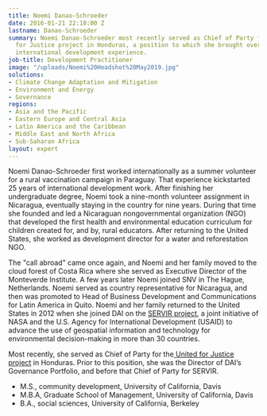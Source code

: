 ```yaml
---
title: Noemi Danao-Schroeder
date: 2016-01-21 22:18:00 Z
lastname: Danao-Schroeder
summary: Noemi Danao-Schroeder most recently served as Chief of Party for the United
  for Justice project in Honduras, a position to which she brought over 30 years of
  international development experience.
job-title: Development Practitioner
image: "/uploads/Noemi%20Headshot%20May2019.jpg"
solutions:
- Climate Change Adaptation and Mitigation
- Environment and Energy
- Governance
regions:
- Asia and the Pacific
- Eastern Europe and Central Asia
- Latin America and the Caribbean
- Middle East and North Africa
- Sub-Saharan Africa
layout: expert
---
```


Noemi Danao-Schroeder first worked internationally as a summer volunteer for a rural vaccination campaign in Paraguay. That experience kickstarted 25 years of international development work. After finishing her undergraduate degree, Noemi took a nine-month volunteer assignment in Nicaragua, eventually staying in the country for nine years. During that time she founded and led a Nicaraguan nongovernmental organization (NGO) that developed the first health and environmental education curriculum for children created for, and by, rural educators. After returning to the United States, she worked as development director for a water and reforestation NGO.

The "call abroad" came once again, and Noemi and her family moved to the cloud forest of Costa Rica where she served as Executive Director of the Monteverde Institute. A few years later Noemi joined SNV in The Hague, Netherlands. Noemi served as country representative for Nicaragua, and then was promoted to Head of Business Development and Communications for Latin America in Quito. Noemi and her family returned to the United States in 2012 when she joined DAI on the [SERVIR project](https://www.dai.com/our-work/projects/worldwide-servir-program-demand-activity), a joint initiative of NASA and the U.S. Agency for International Development (USAID) to advance the use of geospatial information and technology for environmental decision-making in more than 30 countries.

Most recently, she served as Chief of Party for the[ United for Justice project](https://www.dai.com/our-work/projects/honduras-united-for-justice) in Honduras. Prior to this position, she was the Director of DAI’s Governance Portfolio, and before that Chief of Party for SERVIR.   

* M.S., community development, University of California, Davis
* M.B.A, Graduate School of Management, University of California, Davis
* B.A., social sciences, University of California, Berkeley